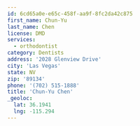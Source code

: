 ```yaml
---
id: 6cd65a0e-e65c-458f-aa9f-8fc2da42c875
first_name: Chun-Yu
last_name: Chen
license: DMD
services:
  - orthodontist
category: Dentists
address: '2028 Glenview Drive'
city: 'Las Vegas'
state: NV
zip: '89134'
phone: '(702) 515-1888'
title: 'Chun-Yu Chen'
_geoloc:
  lat: 36.1941
  lng: -115.294
---
```

